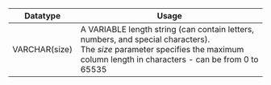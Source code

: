 | Datatype | Usage | 
| ---------- | ------- | 
| VARCHAR(size) | A VARIABLE length string (can contain letters, numbers, and special characters). The _size_ parameter specifies the maximum column length in characters - can be from 0 to 65535 |
